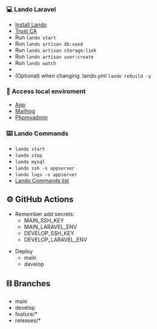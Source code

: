 ### 💻 Lando Laravel

- [Install Lando](https://docs.lando.dev/)
- [Trust CA](https://docs.lando.dev/config/security.html#trusting-the-ca)
- Run `lando start`
- Run `lando artisan db:seed`
- Run `lando artisan storage:link`
- Run `lando artisan user:create`
- Run `lando watch`
-
- (Optional) when changing .lando.yml `lando rebuild -y`

### 🔑 Access local enviroment
- [App](https://laravel-app.lndo.site)
- [Mailhog](http://mail.lndo.site)
- [Phpmyadmin](http://phpmyadmin.lndo.site)


### ⌨️ Lando Commands
- `lando start`
- `lando stop`
- `lando mysql`
- `lando ssh -s appserver`
- `lando logs -s appserver`
- [Lando Commands list](https://docs.lando.dev/cli/)


## ⚙️ GitHub Actions
* Remember add secrets:
    - MAIN_SSH_KEY
    - MAIN_LARAVEL_ENV
    - DEVELOP_SSH_KEY
    - DEVELOP_LARAVEL_ENV
- Deploy
    - main
    - develop

## ⛓️ Branches
- main
- develop
- feature/*
- releases/*
